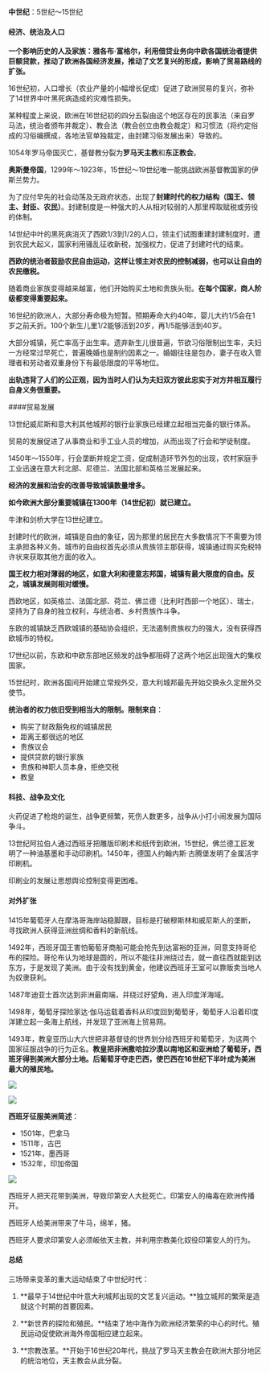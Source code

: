 **中世纪**：5世纪～15世纪

#### 经济、统治及人口

**一个影响历史的人及家族：雅各布·富格尔，利用借贷业务向中欧各国统治者提供巨额贷款，推动了欧洲各国经济发展，推动了文艺复兴的形成，影响了贸易路线的扩张。**

16世纪初，人口增长（农业产量的小幅增长促成）促进了欧洲贸易的复兴，弥补了14世界中叶黑死病造成的灾难性损失。

某种程度上来说，欧洲在16世纪初的四分五裂由这个地区存在的民事法（来自罗马法，统治者颁布并裁定）、教会法（教会创立由教会裁定）和习惯法（将约定俗成的习俗编撰成，各地法官单独裁定，由封建习俗发展出来）导致的。

1054年罗马帝国灭亡，基督教分裂为**罗马天主教**和**东正教会**。

**奥斯曼帝国**，1299年～1923年，15世纪～19世纪唯一能挑战欧洲基督教国家的伊斯兰势力。

为了应付早先的社会动荡及无政府状态，出现了**封建时代的权力结构（国王、领主、封臣、农民）**。封建制度是一种强大的人从相对较弱的人那里榨取赋税或劳役的体制。

14世纪中叶的黑死病消灭了西欧1/3到1/2的人口，领主们试图重建封建制度时，遭到农民大起义，国家利用骚乱征收新税，加强权力，促进了封建时代的结束。

**西欧的统治者鼓励农民自由运动，这样让领主对农民的控制减弱，也可以让自由的农民缴税。**

随着商业家族变得越来越富，他们开始购买土地和贵族头衔。**在每个国家，商人阶级都变得重要起来。**

16世纪的欧洲人，大部分寿命极为短暂。预期寿命大约40年，婴儿大约1/5会在1岁之前夭折。100个新生儿里1/2能够活到20岁，再1/5能够活到40岁。

大部分城镇，死亡率高于出生率。遗弃新生儿很普遍，节欲习俗限制出生率，夫妇一方经常过早死亡，普遍晚婚也是制约因素之一。婚姻往往是包办，妻子在收入管理者和劳动者双重身份下有最低限度的平等地位。

**出轨违背了人们的公正观，因为当时人们认为夫妇双方彼此忠实于对方并相互履行自身义务很重要。**

####贸易发展

13世纪威尼斯和意大利其他城邦的银行业家族已经建立起相当完备的银行体系。

贸易的发展促进了从事商业和手工业人员的增加，从而出现了行会和学徒制度。

1450年～1550年，行会垄断并规定工资，促成制造环节外包的出现，农村家庭手工业迅速在意大利北部、尼德兰、法国北部和英格兰发展起来。

**经济的发展和治安的改善导致城镇数量增多。**

**如今欧洲大部分重要城镇在1300年（14世纪初）就已建立。**

牛津和剑桥大学在13世纪建立。

封建时代的欧洲，城镇是自由的象征，因为那里的居民在大多数情况下不需要为领主承担各种义务。城市的自由权首先必须从贵族领主那获得，城镇通过购买免税特许状来获取其他方面的收入。

**国王权力相对薄弱的地区，如意大利和德意志邦国，城镇有最大限度的自由。反之，城镇发展则相对缓慢。**

西欧地区，如英格兰、法国北部、荷兰、佛兰德（比利时西部一个地区）、瑞士，坚持为了自身的独立权利，与统治者、乡村贵族作斗争。

东欧的城镇缺乏西欧城镇的基础协会组织，无法遏制贵族权力的强大，没有获得西欧城市的特权。

17世纪以前，东欧和中欧东部地区频发的战争都阻碍了这两个地区出现强大的集权国家。

15世纪时，欧洲各国间开始建立常规外交，意大利城邦最先开始交换永久定居外交使节。

**统治者的权力依旧受到相当大的限制。限制来自**：

- 购买了财政豁免权的城镇居民
- 距离王都很远的地区
- 贵族议会
- 提供贷款的银行家族
- 贵族和神职人员本身，拒绝交税
- 教皇

#### 科技、战争及文化

火药促进了枪炮的诞生，战争更频繁，死伤人数更多，战争从小打小闹发展为国际争斗。

13世纪阿拉伯人通过西班牙把雕版印刷术和纸传到欧洲，15世纪，佛兰德工匠发明了一种油基墨和手动印刷机。1450年，德国人约翰内斯·古腾堡发明了金属活字印刷机。

印刷业的发展让思想舆论控制变得更困难。

#### 对外扩张

1415年葡萄牙人在摩洛哥海岸站稳脚跟，目标是打破穆斯林和威尼斯人的垄断，寻找欧洲人获得亚洲丝绸和香料的新航线。

1492年，西班牙国王害怕葡萄牙商船可能会抢先到达富裕的亚洲，同意支持哥伦布的探险。哥伦布认为地球是圆的，所以不能往非洲绕过去，就一直往西就能到达东方，于是发现了美洲。由于没有找到黄金，他建议西班牙王室可以靠贩卖当地人为奴隶获利。

1487年迪亚士首次达到非洲最南端，并绕过好望角，进入印度洋海域。

1498年，葡萄牙探险家达·伽马运载着香料从印度回到葡萄牙，葡萄牙人沿着印度洋建立起一条海上航线，并发现了亚洲海上贸易网。

1493年，教皇亚历山大六世把非基督徒的世界划分给西班牙和葡萄牙，为这两个国家征服战争的行为正名。**教皇把非洲撒哈拉沙漠以南地区和亚洲给了葡萄牙，西班牙得到美洲大部分土地。后葡萄牙夺走巴西，使巴西在16世纪下半叶成为美洲最大的殖民地。**

![](/assets/phpXN0b66.jpg)

![](/assets/56b9ba30e4b0e85354c24819.jpg)

**西班牙征服美洲简述**：

- 1501年，巴拿马
- 1511年，古巴
- 1521年，墨西哥
- 1532年，印加帝国

![](/assets/Snipaste_2018-10-05_12-06-04.png)

西班牙人把天花带到美洲，导致印第安人大批死亡。印第安人的梅毒在欧洲传播开。

西班牙人给美洲带来了牛马，绵羊，猪。

西班牙人要求印第安人必须皈依天主教，并利用宗教美化奴役印第安人的行为。

#### 总结

三场带来变革的重大运动结束了中世纪时代：

1. **最早于14世纪中叶意大利城邦出现的文艺复兴运动。**独立城邦的繁荣是造就这个时期的首要因素。

2. **新世界的探险和殖民。**结束了地中海作为欧洲经济繁荣的中心的时代。殖民运动促使欧洲海外帝国相应建立起来。

3. **宗教改革。**开始于16世纪20年代，挑战了罗马天主教会在欧洲大部分地区的统治地位，天主教会从此分裂。